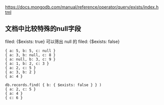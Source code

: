 https://docs.mongodb.com/manual/reference/operator/query/exists/index.html
## 文档中比较特殊的null字段
filed: {$exists: true}   可以筛出 null 的
filed: {$exists: false}

```
{ a: 5, b: 5, c: null }
{ a: 3, b: null, c: 8 }
{ a: null, b: 3, c: 9 }
{ a: 1, b: 2, c: 3 }
{ a: 2, c: 5 }
{ a: 3, b: 2 }
{ a: 4 }

db.records.find( { b: { $exists: false } } )
{ a: 2, c: 5 }
{ a: 4 }
{ c: 6 }
```
